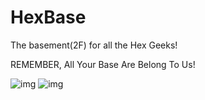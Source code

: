 HexBase
=============

The basement(2F) for all the Hex Geeks!



REMEMBER, All Your Base Are Belong To Us!

![img](http://i.imgur.com/cdjOKmg.jpg)
![img](http://i.imgur.com/aWU1Ryn.png)

